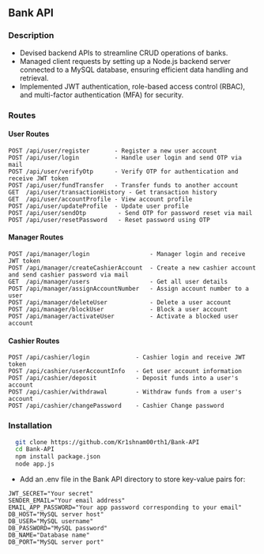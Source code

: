 ## Bank API

### Description

+ Devised backend APIs to streamline CRUD operations of banks.
+ Managed client requests by setting up a Node.js backend server connected to a MySQL database, ensuring efficient data handling and retrieval.
+ Implemented JWT authentication, role-based access control (RBAC), and multi-factor authentication (MFA) for security.

### Routes

#### User Routes

```
POST /api/user/register       - Register a new user account  
POST /api/user/login          - Handle user login and send OTP via mail
POST /api/user/verifyOtp      - Verify OTP for authentication and receive JWT token 
POST /api/user/fundTransfer   - Transfer funds to another account  
GET  /api/user/transactionHistory - Get transaction history  
GET  /api/user/accountProfile - View account profile  
POST /api/user/updateProfile  - Update user profile
POST /api/user/sendOtp         - Send OTP for password reset via mail
POST /api/user/resetPassword   - Reset password using OTP  
```
#### Manager Routes

```
POST /api/manager/login                 - Manager login and receive JWT token 
POST /api/manager/createCashierAccount  - Create a new cashier account and send cashier password via mail
GET  /api/manager/users                 - Get all user details  
POST /api/manager/assignAccountNumber   - Assign account number to a user  
POST /api/manager/deleteUser            - Delete a user account  
POST /api/manager/blockUser             - Block a user account  
POST /api/manager/activateUser          - Activate a blocked user account  
```
#### Cashier Routes

```
POST /api/cashier/login             - Cashier login and receive JWT token 
POST /api/cashier/userAccountInfo   - Get user account information  
POST /api/cashier/deposit           - Deposit funds into a user's account  
POST /api/cashier/withdrawal        - Withdraw funds from a user's account
POST /api/cashier/changePassword    - Cashier Change password 
```

### Installation

```sh
  git clone https://github.com/Kr1shnam00rth1/Bank-API
  cd Bank-API
  npm install package.json
  node app.js
```
+ Add an .env file in the Bank API directory to store key-value pairs for:
  
```
JWT_SECRET="Your secret"
SENDER_EMAIL="Your email address"
EMAIL_APP_PASSWORD="Your app password corresponding to your email"
DB_HOST="MySQL server host"
DB_USER="MySQL username"
DB_PASSWORD="MySQL password"
DB_NAME="Database name"
DB_PORT="MySQL server port"
```
